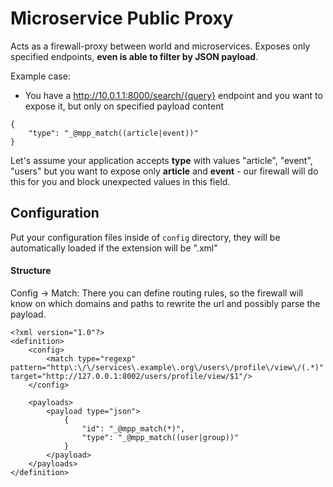 Microservice Public Proxy
=========================

Acts as a firewall-proxy between world and microservices.
Exposes only specified endpoints, **even is able to filter by JSON payload**.

Example case:
- You have a http://10.0.1.1:8000/search/{query} endpoint and you want to expose it, but only on specified payload content

```
{
    "type": "_@mpp_match((article|event))"
}
```

Let's assume your application accepts **type** with values "article", "event", "users" but you want to expose
only **article** and **event** - our firewall will do this for you and block unexpected values in this field.

## Configuration

Put your configuration files inside of `config` directory, they will be automatically loaded if the extension will be ".xml"

#### Structure

Config -> Match:
  There you can define routing rules, so the firewall will know on which domains and paths to rewrite the url
  and possibly parse the payload.

```
<?xml version="1.0"?>
<definition>
    <config>
        <match type="regexp" pattern="http\:\/\/services\.example\.org\/users\/profile\/view\/(.*)" target="http://127.0.0.1:8002/users/profile/view/$1"/>
    </config>

    <payloads>
        <payload type="json">
            {
                "id": "_@mpp_match(*)",
                "type": "_@mpp_match((user|group))"
            }
        </payload>
    </payloads>
</definition>
```
